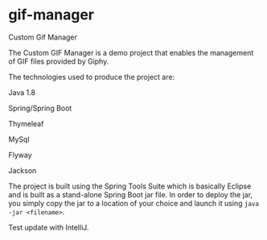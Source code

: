 # gif-manager
Custom Gif Manager

The Custom GIF Manager is a demo project that enables the management of GIF files provided by Giphy.  

The technologies used to produce the project are:

Java 1.8

Spring/Spring Boot

Thymeleaf

MySql

Flyway

Jackson

The project is built using the Spring Tools Suite which is basically Eclipse and is built as a stand-alone Spring Boot jar file.
In order to deploy the jar, you simply copy the jar to a location of your choice and launch it using `java -jar <filename>`.

Test update with IntelliJ.
